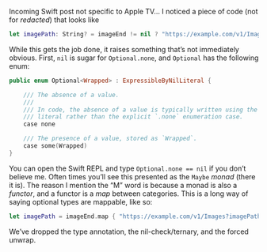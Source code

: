 Incoming Swift post not specific to Apple TV…
I noticed a piece of code (not for _redacted_) that looks like

```swift
let imagePath: String? = imageEnd != nil ? "https://example.com/v1/Images?imagePath=\(imageEnd!)" : nil
```

While this gets the job done, it raises something that’s not immediately obvious. First, `nil` is sugar for `Optional.none`, and `Optional` has the following enum:

```swift
public enum Optional<Wrapped> : ExpressibleByNilLiteral {

    /// The absence of a value.
    ///
    /// In code, the absence of a value is typically written using the `nil`
    /// literal rather than the explicit `.none` enumeration case.
    case none

    /// The presence of a value, stored as `Wrapped`.
    case some(Wrapped)
}
```

You can open the Swift REPL and type `Optional.none == nil` if you don’t believe me. Often times you’ll see this presented as the `Maybe` _monad_ (there it is). The reason I mention the “M” word is because a monad is also a _functor_, and a functor is a _map_ between categories. This is a long way of saying optional types are mappable, like so:

```swift
let imagePath = imageEnd.map { "https://example.com/v1/Images?imagePath=\($0)" }
```

We’ve dropped the type annotation, the nil-check/ternary, and the forced unwrap.
